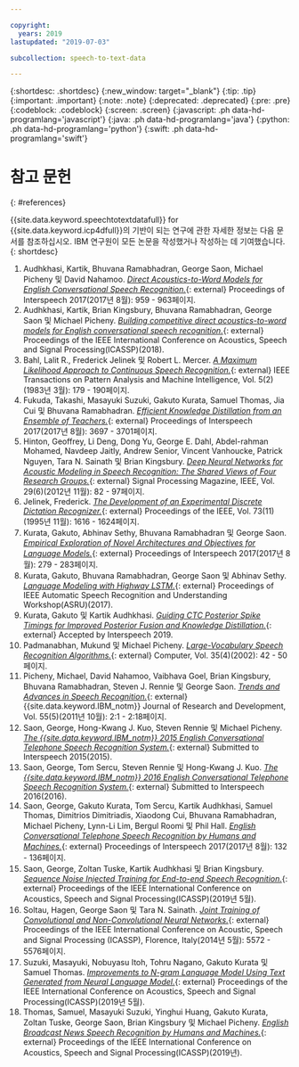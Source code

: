 ```yaml
---

copyright:
  years: 2019
lastupdated: "2019-07-03"

subcollection: speech-to-text-data

---
```


{:shortdesc: .shortdesc}
{:new_window: target="_blank"}
{:tip: .tip}
{:important: .important}
{:note: .note}
{:deprecated: .deprecated}
{:pre: .pre}
{:codeblock: .codeblock}
{:screen: .screen}
{:javascript: .ph data-hd-programlang='javascript'}
{:java: .ph data-hd-programlang='java'}
{:python: .ph data-hd-programlang='python'}
{:swift: .ph data-hd-programlang='swift'}

# 참고 문헌
{: #references}

{{site.data.keyword.speechtotextdatafull}} for {{site.data.keyword.icp4dfull}}의 기반이 되는 연구에 관한 자세한 정보는 다음 문서를 참조하십시오. IBM 연구원이 모든 논문을 작성했거나 작성하는 데 기여했습니다.
{: shortdesc}

1.  <a id="audhkhasi2017" style="border-bottom:none">Audhkhasi, Kartik, Bhuvana Ramabhadran, George Saon, Michael Picheny 및 David Nahamoo.</a> [*Direct Acoustics-to-Word Models for English Conversational Speech Recognition.*](https://www.isca-speech.org/archive/Interspeech_2017/pdfs/0546.PDF){: external} Proceedings of Interspeech 2017(2017년 8월): 959 - 963페이지.
1.  <a id="audhkhasi2018" style="border-bottom:none">Audhkhasi, Kartik, Brian Kingsbury, Bhuvana Ramabhadran, George Saon 및 Michael Picheny.</a> [*Building competitive direct acoustics-to-word models for English conversational speech recognition.*](https://arxiv.org/pdf/1712.03133.pdf){: external} Proceedings of the IEEE International Conference on Acoustics, Speech and Signal Processing(ICASSP)(2018).
1.  <a id="bahl1983" style="border-bottom:none">Bahl, Lalit R., Frederick Jelinek 및 Robert L. Mercer.</a> [*A Maximum Likelihood Approach to Continuous Speech Recognition.*](http://ieeexplore.ieee.org/xpl/login.jsp?tp=&arnumber=4767370&url=http%3A%2F%2Fieeexplore.ieee.org%2Fiel5%2F34%2F4767360%2F04767370.pdf%3Farnumber%3D4767370){: external} IEEE Transactions on Pattern Analysis and Machine Intelligence, Vol. 5(2)(1983년 3월): 179 - 190페이지.
1.  <a id="fukuda2017" style="border-bottom:none">Fukuda, Takashi, Masayuki Suzuki, Gakuto Kurata, Samuel Thomas, Jia Cui 및 Bhuvana Ramabhadran.</a> [*Efficient Knowledge Distillation from an Ensemble of Teachers.*](https://www.isca-speech.org/archive/Interspeech_2017/pdfs/0614.PDF){: external} Proceedings of Interspeech 2017(2017년 8월): 3697 - 3701페이지.
1.  <a id="hinton2012" style="border-bottom:none">Hinton, Geoffrey, Li Deng, Dong Yu, George E. Dahl, Abdel-rahman Mohamed, Navdeep Jaitly, Andrew Senior, Vincent Vanhoucke, Patrick Nguyen, Tara N. Sainath 및 Brian Kingsbury.</a> [*Deep Neural Networks for Acoustic Modeling in Speech Recognition: The Shared Views of Four Research Groups.*](http://ieeexplore.ieee.org/xpl/articleDetails.jsp?arnumber=6296526){: external} Signal Processing Magazine, IEEE, Vol. 29(6)(2012년 11월): 82 - 97페이지.
1.  <a id="jelinek1985" style="border-bottom:none">Jelinek, Frederick.</a> [*The Development of an Experimental Discrete Dictation Recognizer.*](http://ieeexplore.ieee.org/xpl/login.jsp?tp=&arnumber=1457611&url=http%3A%2F%2Fieeexplore.ieee.org%2Fiel5%2F5%2F31355%2F01457611.pdf%3Farnumber%3D1457611){: external} Proceedings of the IEEE, Vol. 73(11)(1995년 11월): 1616 - 1624페이지.
1.  <a id="kurata2017a" style="border-bottom:none">Kurata, Gakuto, Abhinav Sethy, Bhuvana Ramabhadran 및 George Saon.</a> [*Empirical Exploration of Novel Architectures and Objectives for Language Models.*](https://www.isca-speech.org/archive/Interspeech_2017/pdfs/0723.PDF){: external} Proceedings of Interspeech 2017(2017년 8월): 279 - 283페이지.
1.  <a id="kurata2017b" style="border-bottom:none">Kurata, Gakuto, Bhuvana Ramabhadran, George Saon 및 Abhinav Sethy.</a> [*Language Modeling with Highway LSTM.*](https://arxiv.org/pdf/1709.06436.pdf){: external} Proceedings of IEEE Automatic Speech Recognition and Understanding Workshop(ASRU)(2017).
1.  <a id="kurata2019" style="border-bottom:none">Kurata, Gakuto 및 Kartik Audhkhasi.</a> [*Guiding CTC Posterior Spike Timings for Improved Posterior Fusion and Knowledge Distillation.*](https://arxiv.org/pdf/1904.08311.pdf){: external} Accepted by Interspeech 2019.
1.  <a id="padmanabhan2002" style="border-bottom:none">Padmanabhan, Mukund 및 Michael Picheny.</a> [*Large-Vocabulary Speech Recognition Algorithms.*](http://ieeexplore.ieee.org/xpl/login.jsp?tp=&arnumber=993770&url=http%3A%2F%2Fieeexplore.ieee.org%2Fiel5%2F2%2F21439%2F00993770.pdf%3Farnumber%3D993770){: external} Computer, Vol. 35(4)(2002): 42 - 50페이지.
1.  <a id="picheny2011" style="border-bottom:none">Picheny, Michael, David Nahamoo, Vaibhava Goel, Brian Kingsbury, Bhuvana Ramabhadran, Steven J. Rennie 및 George Saon.</a> [*Trends and Advances in Speech Recognition.*](http://ieeexplore.ieee.org/xpl/login.jsp?tp=&arnumber=6032775&url=http%3A%2F%2Fieeexplore.ieee.org%2Fxpls%2Fabs_all.jsp%3Farnumber%3D6032775){: external} {{site.data.keyword.IBM_notm}} Journal of Research and Development, Vol. 55(5)(2011년 10월): 2:1 - 2:18페이지.
1.  <a id="saon2015" style="border-bottom:none">Saon, George, Hong-Kwang J. Kuo, Steven Rennie 및 Michael Picheny.</a> [*The {{site.data.keyword.IBM_notm}} 2015 English Conversational Telephone Speech Recognition System.*](https://arxiv.org/pdf/1505.05899.pdf){: external} Submitted to Interspeech 2015(2015).
1.  <a id="saon2016" style="border-bottom:none">Saon, George, Tom Sercu, Steven Rennie 및 Hong-Kwang J. Kuo.</a> [*The {{site.data.keyword.IBM_notm}} 2016 English Conversational Telephone Speech Recognition System.*](https://arxiv.org/pdf/1604.08242v1.pdf){: external} Submitted to Interspeech 2016(2016).
1.  <a id="saon2017" style="border-bottom:none">Saon, George, Gakuto Kurata, Tom Sercu, Kartik Audhkhasi, Samuel Thomas, Dimitrios Dimitriadis, Xiaodong Cui, Bhuvana Ramabhadran, Michael Picheny, Lynn-Li Lim, Bergul Roomi 및 Phil Hall.</a> [*English Conversational Telephone Speech Recognition by Humans and Machines.*](https://www.isca-speech.org/archive/Interspeech_2017/pdfs/0405.PDF){: external} Proceedings of Interspeech 2017(2017년 8월): 132 - 136페이지.
1.  <a id="saon2019" style="border-bottom:none">Saon, George, Zoltan Tuske, Kartik Audhkhasi 및 Brian Kingsbury.</a> [*Sequence Noise Injected Training for End-to-end Speech Recognition.*](https://ieeexplore.ieee.org/document/8683706){: external} Proceedings of the IEEE International Conference on Acoustics, Speech and Signal Processing(ICASSP)(2019년 5월).
1.  <a id="soltau2014" style="border-bottom:none">Soltau, Hagen, George Saon 및 Tara N. Sainath.</a> [*Joint Training of Convolutional and Non-Convolutional Neural Networks.*](http://ieeexplore.ieee.org/xpl/login.jsp?tp=&arnumber=6854669&url=http%3A%2F%2Fieeexplore.ieee.org%2Fxpls%2Fabs_all.jsp%3Farnumber%3D6854669){: external} Proceedings of the IEEE International Conference on Acoustic, Speech and Signal Processing (ICASSP), Florence, Italy(2014년 5월): 5572 - 5576페이지.
1.  <a id="suzuki2019" style="border-bottom:none">Suzuki, Masayuki, Nobuyasu Itoh, Tohru Nagano, Gakuto Kurata 및 Samuel Thomas.</a> [*Improvements to N-gram Language Model Using Text Generated from Neural Language Model.*](https://ieeexplore.ieee.org/document/8683481){: external} Proceedings of the IEEE International Conference on Acoustics, Speech and Signal Processing(ICASSP)(2019년 5월).
1.  <a id="thomas2019" style="border-bottom:none">Thomas, Samuel, Masayuki Suzuki, Yinghui Huang, Gakuto Kurata, Zoltan Tuske, George Saon, Brian Kingsbury 및 Michael Picheny.</a> [*English Broadcast News Speech Recognition by Humans and Machines.*](https://arxiv.org/pdf/1904.13258.pdf){: external} Proceedings of the IEEE International Conference on Acoustics, Speech and Signal Processing(ICASSP)(2019년).
